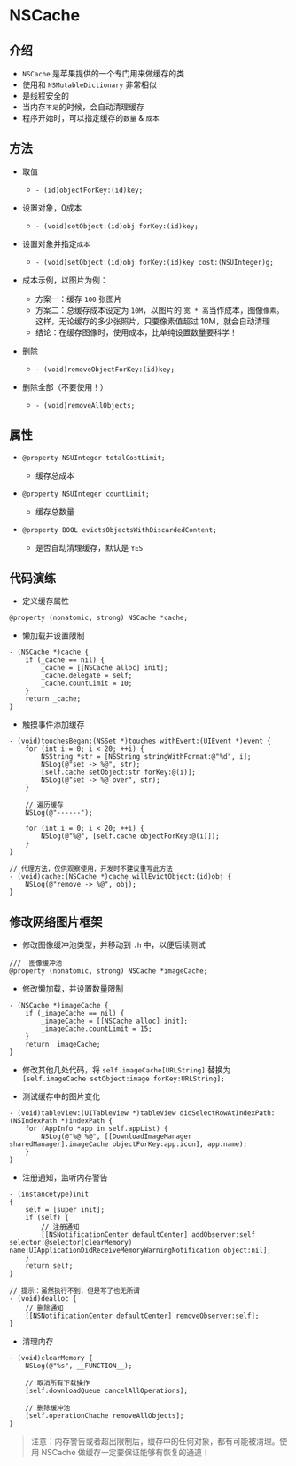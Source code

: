 # NSCache

## 介绍

* `NSCache` 是苹果提供的一个专门用来做缓存的类
* 使用和 `NSMutableDictionary` 非常相似
* 是线程安全的
* 当内存`不足`的时候，会自动清理缓存
* 程序开始时，可以指定缓存的`数量` & `成本`

## 方法

* 取值
    * `- (id)objectForKey:(id)key;`

* 设置对象，0成本
    * `- (void)setObject:(id)obj forKey:(id)key;`

* 设置对象并指定`成本`
    * `- (void)setObject:(id)obj forKey:(id)key cost:(NSUInteger)g;`

* 成本示例，以图片为例：
    * 方案一：缓存 `100` 张图片
    * 方案二：总缓存成本设定为 `10M`，以图片的 `宽 * 高`当作成本，图像`像素`。这样，无论缓存的多少张照片，只要像素值超过 10M，就会自动清理
    * 结论：在缓存图像时，使用成本，比单纯设置数量要科学！

* 删除
    * `- (void)removeObjectForKey:(id)key;`

* 删除全部（不要使用！）
    * `- (void)removeAllObjects;`

## 属性

* `@property NSUInteger totalCostLimit;`
    * 缓存总成本

* `@property NSUInteger countLimit;`
    * 缓存总数量

* `@property BOOL evictsObjectsWithDiscardedContent;`
    * 是否自动清理缓存，默认是 `YES`

## 代码演练

* 定义缓存属性

```objc
@property (nonatomic, strong) NSCache *cache;
```

* 懒加载并设置限制

```objc
- (NSCache *)cache {
    if (_cache == nil) {
        _cache = [[NSCache alloc] init];
        _cache.delegate = self;
        _cache.countLimit = 10;
    }
    return _cache;
}
```

* 触摸事件添加缓存

```objc
- (void)touchesBegan:(NSSet *)touches withEvent:(UIEvent *)event {
    for (int i = 0; i < 20; ++i) {
        NSString *str = [NSString stringWithFormat:@"%d", i];
        NSLog(@"set -> %@", str);
        [self.cache setObject:str forKey:@(i)];
        NSLog(@"set -> %@ over", str);
    }

    // 遍历缓存
    NSLog(@"------");

    for (int i = 0; i < 20; ++i) {
        NSLog(@"%@", [self.cache objectForKey:@(i)]);
    }
}

// 代理方法，仅供观察使用，开发时不建议重写此方法
- (void)cache:(NSCache *)cache willEvictObject:(id)obj {
    NSLog(@"remove -> %@", obj);
}
```

## 修改网络图片框架

* 修改图像缓冲池类型，并移动到 `.h` 中，以便后续测试

```objc
///  图像缓冲池
@property (nonatomic, strong) NSCache *imageCache;
```

* 修改懒加载，并设置数量限制

```objc
- (NSCache *)imageCache {
    if (_imageCache == nil) {
        _imageCache = [[NSCache alloc] init];
        _imageCache.countLimit = 15;
    }
    return _imageCache;
}
```

* 修改其他几处代码，将 `self.imageCache[URLString]` 替换为 `[self.imageCache setObject:image forKey:URLString];`

* 测试缓存中的图片变化

```objc
- (void)tableView:(UITableView *)tableView didSelectRowAtIndexPath:(NSIndexPath *)indexPath {
    for (AppInfo *app in self.appList) {
        NSLog(@"%@ %@", [[DownloadImageManager sharedManager].imageCache objectForKey:app.icon], app.name);
    }
}
```

* 注册通知，监听内存警告

```objc
- (instancetype)init
{
    self = [super init];
    if (self) {
        // 注册通知
        [[NSNotificationCenter defaultCenter] addObserver:self selector:@selector(clearMemory) name:UIApplicationDidReceiveMemoryWarningNotification object:nil];
    }
    return self;
}

// 提示：虽然执行不到，但是写了也无所谓
- (void)dealloc {
    // 删除通知
    [[NSNotificationCenter defaultCenter] removeObserver:self];
}
```

* 清理内存

```objc
- (void)clearMemory {
    NSLog(@"%s", __FUNCTION__);

    // 取消所有下载操作
    [self.downloadQueue cancelAllOperations];

    // 删除缓冲池
    [self.operationChache removeAllObjects];
}
```

> 注意：内存警告或者超出限制后，缓存中的任何对象，都有可能被清理。使用 NSCache 做缓存一定要保证能够有恢复的通道！
